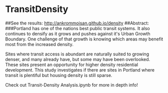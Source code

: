 # TransitDensity
##See the results:
http://ankrommoisan.github.io/density
##Abstract:
###Portland has one of the nations best public transit systems.
It also continues to densify as it grows and pushes against it's Urban Growth Boundary. One challenge of that growth is knowing which areas may benefit most from the increased density.

Sites where transit access is abundant are naturally suited to growing denser, and many already have, but some may have been overlooked. These sites present an opportunity for higher density residential development. This study investigates if there are sites in Portland where transit is plentiful but housing density is still sparse.

Check out Transit-Density Analysis.ipynb for more in depth info!
